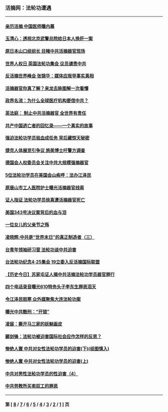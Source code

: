 ### 活摘网：法轮功遭遇
---
#### [亲历活摘 中国医师曝内幕](../../pages/nf5881/n14040389.md?08120430) 
#### [玉清心：透视北京武警总院给日本人换肝一案](../../pages/nf5881/n13771978.md?08120430) 
#### [原日本山口组组长 目睹中共活摘器官现场](../../pages/nf5881/n13767360.md?08120430) 
#### [世界人权日 英国法轮功集会 议员谴责中共](../../pages/nf5881/n13431763.md?08120430) 
#### [反活摘世界峰会 张锦华：媒体应报导事实真相](../../pages/nf5881/n13278502.md?08120430) 
#### [活摘器官你真了解？来龙去脉图解一次看懂](../../pages/nf5881/n13013820.md?08120430) 
#### [政界名流：为什么全球医疗机构要信中共？](../../pages/nf5881/n11945479.md?08120430) 
#### [英法庭： 制止中共活摘器官 全世界有责任](../../pages/nf5881/n11330691.md?08120430) 
#### [共产中国逃亡者的回忆录——一个真实的故事](../../pages/nf5881/n10918649.md?08120430) 
#### [强迫法轮功学员验血成任务 背后藏惊天秘密](../../pages/nf5881/n4252384.md?08120430) 
#### [捷克人体展览引争议 旅美博士吁警方调查](../../pages/nf5881/n9429187.md?08120430) 
#### [德国会人权委员会关注中共大规模强摘器官](../../pages/nf5881/n8418950.md?08120430) 
#### [5位法轮功学员在美国会山疾呼：法办江泽民](../../pages/nf5881/n8101519.md?08120430) 
#### [原唐山市工人医院护士曝光活摘器官线索](../../pages/nf5881/n8076384.md?08120430) 
#### [证人指证 法轮功学员徐真遭活摘器官死亡](../../pages/nf5881/n8042467.md?08120430) 
#### [美国343号决议案背后的血与泪](../../pages/nf5881/n8020684.md?08120430) 
#### [一位女儿的父亲节之殇](../../pages/nf5881/n8014122.md?08120430) 
#### [凌晓辉:中共是“世界末日”的真正制造者（三）](../../pages/nf5881/n4210333.md?08120430) 
#### [台青年领袖研习营 法轮功谈中共迫害](../../pages/nf5881/n4141857.md?08120430) 
#### [台法轮功纪念4‧25集会 19立委入反活摘国际联盟](../../pages/nf5881/n4141821.md?08120430) 
#### [【历史今日】苏家屯证人揭中共活摘法轮功学员器官罪行](../../pages/nf5881/n4135912.md?08120430) 
#### [四个电话录音曝光610特务头子李东生罪恶滔天](../../pages/nf5881/n4040060.md?08120430) 
#### [令江泽民胆寒 众外媒聚焦大连法轮功案](../../pages/nf5881/n3932671.md?08120430) 
#### [曝光中共酷刑：“开锁”](../../pages/nf5881/n3889373.md?08120430) 
#### [凌宸：撕开马三家的妖魅画皮](../../pages/nf5881/n3849369.md?08120430) 
#### [郦剑锋：法轮功被迫害国际社会应作怎样的反思？](../../pages/nf5881/n3824560.md?08120430) 
#### [惨绝人寰 中共对女性法轮功学员的迫害(下)(组图慎入)](../../pages/nf5881/n3816285.md?08120430) 
#### [惨绝人寰 中共对女性法轮功学员的迫害(上)](../../pages/nf5881/n3815374.md?08120430) 
#### [中共对男性法轮功学员的性迫害（4）](../../pages/nf5881/n3769144.md?08120430) 
#### [中共劳教所买卖奴工的罪恶](../../pages/nf5881/n3769378.md?08120430) 

---
#### 第 [ [8](./8.md?08120430) / [7](./7.md?08120430) / [6](./6.md?08120430) / [5](./5.md?08120430) / [4](./4.md?08120430) / [3](./3.md?08120430) / [2](./2.md?08120430) / [1](./1.md?08120430) ] 页
